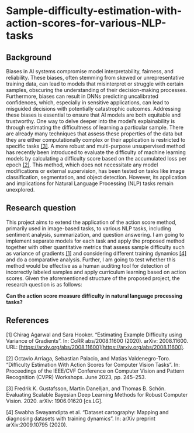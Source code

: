 # Sample-difficulty-estimation-with-action-scores-for-various-NLP-tasks

## Background

Biases in AI systems compromise model interpretability, fairness, and reliability. These biases, often stemming from skewed or unrepresentative training data, can lead to models that misinterpret or struggle with certain samples, obscuring the understanding of their decision-making processes. Furthermore, biases can result in DNNs predicting uncalibrated confidences, which, especially in sensitive applications, can lead to misguided decisions with potentially catastrophic outcomes. Addressing these biases is essential to ensure that AI models are both equitable and trustworthy. One way to delve deeper into the model’s explainability is through estimating the difficultness of learning a particular sample. There are already many techniques that assess these properties of the data but they are either computationally complex or their application is restricted to specific tasks [[3]](#references). A more robust and multi-purpose unsupervised method has recently been introduced to evaluate the difficulty of machine learning models by calculating a difficulty score based on the accumulated loss per epoch [[2]](#references). This method, which does not necessitate any model modifications or external supervision, has been tested on tasks like image classification, segmentation, and object detection. However, its application and implications for Natural Language Processing (NLP) tasks remain unexplored.

## Research question

This project aims to extend the application of the action score method, primarily used in image-based tasks, to various NLP tasks, including sentiment analysis, summarization, and question answering. I am going to implement separate models for each task and apply the proposed method together with other quantitative metrics that assess sample difficulty such as variance of gradients [[1]](#references) and considering different training dynamics [[4]](#references) and do a comparative analysis. Further, I am going to test whether this method would be effective as a human auditing tool for detection of incorrectly labeled samples and apply curriculum learning based on action scores. Given the aforementioned structure of the proposed project, the research question is as follows:

**Can the action score measure difficulty in natural language processing tasks?**

## References

[1] Chirag Agarwal and Sara Hooker. “Estimating Example Difficulty using Variance of Gradients”. In: CoRR abs/2008.11600 (2020). arXiv: 2008.11600. URL: [https://arxiv.org/abs/2008.11600](https://arxiv.org/abs/2008.11600).

[2] Octavio Arriaga, Sebastian Palacio, and Matias Valdenegro-Toro. “Difficulty Estimation With Action Scores for Computer Vision Tasks”. In: Proceedings of the IEEE/CVF Conference on Computer Vision and Pattern Recognition (CVPR) Workshops. June 2023, pp. 245–253.

[3] Fredrik K. Gustafsson, Martin Danelljan, and Thomas B. Schön. Evaluating Scalable Bayesian Deep Learning Methods for Robust Computer Vision. 2020. arXiv: 1906.01620 [cs.LG].

[4] Swabha Swayamdipta et al. “Dataset cartography: Mapping and diagnosing datasets with training dynamics”. In: arXiv preprint arXiv:2009.10795 (2020).


